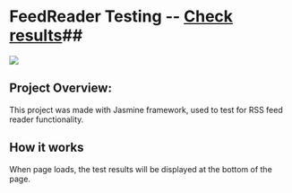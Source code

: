 # FeedReader Testing -- [Check results](http://hongbinc.github.io/Frontend-FeedReaderTesting/)##
![](http://progressed.io/bar/100?title=Progress)

## Project Overview:
This project was made with Jasmine framework, used to test for RSS feed reader functionality.

## How it works
When page loads, the test results will be displayed at the bottom of the page.
